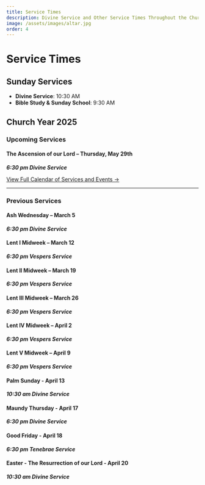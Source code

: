 ```yaml
---
title: Service Times
description: Divine Service and Other Service Times Throughout the Church Year.
image: /assets/images/altar.jpg
order: 4
---
```


# Service Times

## Sunday Services

- **Divine Service**: 10:30 AM
- **Bible Study & Sunday School**: 9:30 AM

## Church Year 2025

### Upcoming Services

#### The Ascension of our Lord – Thursday, May 29th
***6:30 pm Divine Service***

[View Full Calendar of Services and Events →](/calendar/)

<hr/>


### Previous Services

#### Ash Wednesday – March 5
***6:30 pm Divine Service***

#### Lent I Midweek – March 12
***6:30 pm Vespers Service***

#### Lent II Midweek – March 19
***6:30 pm Vespers Service***

#### Lent III Midweek – March 26
***6:30 pm Vespers Service***

#### Lent IV Midweek – April 2
***6:30 pm Vespers Service***

#### Lent V Midweek – April 9
***6:30 pm Vespers Service***

#### Palm Sunday - April 13
***10:30 am Divine Service***

#### Maundy Thursday - April 17
***6:30 pm Divine Service***

#### Good Friday - April 18
***6:30 pm Tenebrae Service***

#### Easter - The Resurrection of our Lord - April 20
***10:30 am Divine Service***